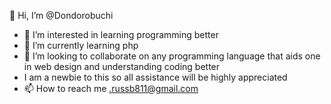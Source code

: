  👋 Hi, I’m @Dondorobuchi
- 👀 I’m interested in learning programming better
- 🌱 I’m currently learning php
- 💞️ I’m looking to collaborate on any programming language that aids one in web design and understanding coding better
- I am a newbie to this so all assistance will be highly appreciated
- 📫 How to reach me .russb811@gmail.com
